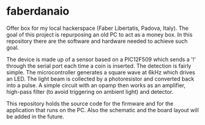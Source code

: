# faberdanaio
Offer box for my local hackerspace (Faber Libertatis, Padova, Italy).
The goal of this project is repurposing an old PC to act as a money box.
In this repository there are the software and hardware needed to achieve such goal.

The device is made up of a sensor based on a PIC12F509 which sends a '!' through
the serial port each time a coin is inserted. The detection is fairly simple.
The microcontroller generates a square wave at 6kHz which drives an LED.
The light beam is collected by a photoresistor and converted back into a pulse.
A simple circuit with an opamp then works as an amplifier, high-pass filter
(to avoid triggering on ambient light) and detector.

This repository holds the source code for the firmware and for the application
that runs on the PC. Also the schematic and the board layout will be added in
the future.